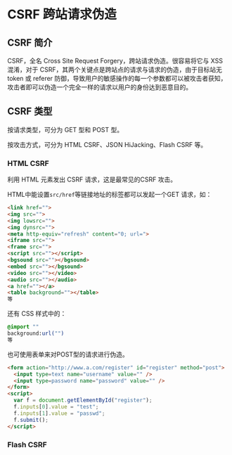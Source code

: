 # CSRF 跨站请求伪造

## CSRF 简介

CSRF，全名 Cross Site Request Forgery，跨站请求伪造。很容易将它与 XSS 混淆，对于 CSRF，其两个关键点是跨站点的请求与请求的伪造，由于目标站无 token 或 referer 防御，导致用户的敏感操作的每一个参数都可以被攻击者获知，攻击者即可以伪造一个完全一样的请求以用户的身份达到恶意目的。

## CSRF 类型

按请求类型，可分为 GET 型和 POST 型。

按攻击方式，可分为 HTML CSRF、JSON HiJacking、Flash CSRF 等。

### HTML CSRF

利用 HTML 元素发出 CSRF 请求，这是最常见的CSRF 攻击。

HTML中能设置`src/href`等链接地址的标签都可以发起一个GET 请求，如：

```html
<link href="">
<img src="">
<img lowsrc="">
<img dynsrc="">
<meta http-equiv="refresh" content="0; url=">
<iframe src="">
<frame src="">
<script src=""></script>
<bgsound src=""></bgsound>
<embed src=""></bgsound>
<video src=""></video>
<audio src=""></audio>
<a href=""></a>
<table background=""></table>
等
```

还有 CSS 样式中的：

```css
@import ""
background:url("")
等
```

也可使用表单来对POST型的请求进行伪造。

```html
<form action="http://www.a.com/register" id="register" method="post">
  <input type=text name="username" value="" />
  <input type=password name="password" value="" />
</form>
<script>
  var f = document.getElementById("register");
  f.inputs[0].value = "test";
  f.inputs[1].value = "passwd";
  f.submit();
</script>
```

### Flash CSRF

